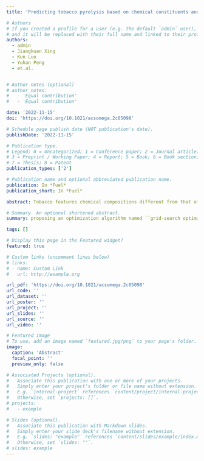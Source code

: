 ```yaml
---
title: 'Predicting tobacco pyrolysis based on chemical constituents and heating conditions using machine learning approaches'

# Authors
# If you created a profile for a user (e.g. the default `admin` user), write the username (folder name) here
# and it will be replaced with their full name and linked to their profile.
authors:
  - admin
  - Jiangkuan Xing
  - Kun Luo
  - Yuhan Peng
  - et.al.


# Author notes (optional)
# author_notes:
#   - 'Equal contribution'
#   - 'Equal contribution'

date: '2022-11-15'
doi: 'https://doi.org/10.1021/acsomega.2c05098'

# Schedule page publish date (NOT publication's date).
publishDate: '2022-11-15'

# Publication type.
# Legend: 0 = Uncategorized; 1 = Conference paper; 2 = Journal article;
# 3 = Preprint / Working Paper; 4 = Report; 5 = Book; 6 = Book section;
# 7 = Thesis; 8 = Patent
publication_types: ['2']

# Publication name and optional abbreviated publication name.
publication: In *Fuel*
publication_short: In *Fuel*

abstract: Tobacco features chemical compositions different from that of raw lignocellulosic biomass. Currently, the performance of network models, like Bio-Chemical Percolation Devolatilization (Bio-CPD), on tobacco pyrolysis is unclear, and only global kinetics have been proposed for tobacco devolatilization, which does not have the versatility for a wide range of heating conditions and tobacco types. To address this issue, the present work first assessed the performance of the Bio-CPD model on tobacco pyrolysis through an a priori study, which showed large deviations. Afterward, an extended Chemical Percolation Devolatilization model for tobacco pyrolysis (Toba-CPD) was developed by modifying the kinetic parameters using a grid-search optimization strategy. The process of grid-search optimization strategy is based on the kinetic parameters of the Bio-CPD model and modified with experimental results of 11 tobacco types under a wide range of heating rates. Finally, the performance of Toba-CPD was measured with experimental results which were not used during parameters optimization. Results demonstrated that the Toba-CPD models could well reproduce the pyrolysis of various tobacco types under a wide range of heating rates ($R^2 > 0.957$).

# Summary. An optional shortened abstract.
summary: proposing an optimization algorithm named ``grid-search optimization strategy" to modify a pyrolysis model for tobacco. 

tags: []

# Display this page in the Featured widget?
featured: true

# Custom links (uncomment lines below)
# links:
# - name: Custom Link
#   url: http://example.org

url_pdf: 'https://doi.org/10.1021/acsomega.2c05098'
url_code: ''
url_dataset: ''
url_poster: ''
url_project: ''
url_slides: ''
url_source: ''
url_video: ''

# Featured image
# To use, add an image named `featured.jpg/png` to your page's folder.
image:
  caption: 'Abstract'
  focal_point: ''
  preview_only: false

# Associated Projects (optional).
#   Associate this publication with one or more of your projects.
#   Simply enter your project's folder or file name without extension.
#   E.g. `internal-project` references `content/project/internal-project/index.md`.
#   Otherwise, set `projects: []`.
# projects:
#   - example

# Slides (optional).
#   Associate this publication with Markdown slides.
#   Simply enter your slide deck's filename without extension.
#   E.g. `slides: "example"` references `content/slides/example/index.md`.
#   Otherwise, set `slides: ""`.
# slides: example
---
```


<!-- {{% callout note %}}
Click the _Cite_ button above to demo the feature to enable visitors to import publication metadata into their reference management software.
{{% /callout %}}

{{% callout note %}}
Create your slides in Markdown - click the _Slides_ button to check out the example.
{{% /callout %}}

Supplementary notes can be added here, including [code, math, and images](https://wowchemy.com/docs/writing-markdown-latex/). -->
